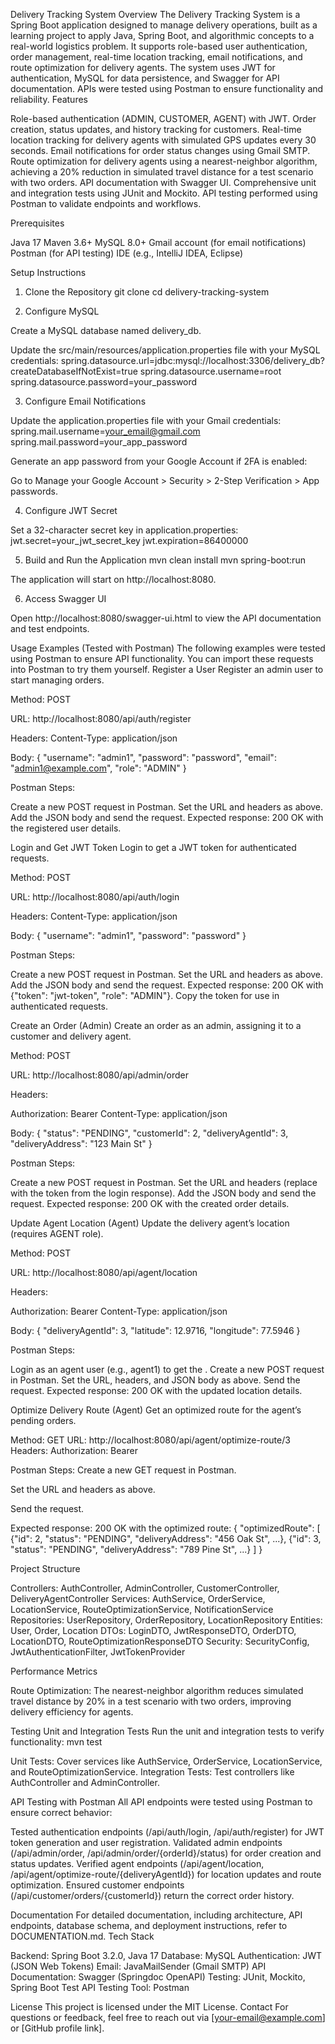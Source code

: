 Delivery Tracking System
Overview
The Delivery Tracking System is a Spring Boot application designed to manage delivery operations, built as a learning project to apply Java, Spring Boot, and algorithmic concepts to a real-world logistics problem. It supports role-based user authentication, order management, real-time location tracking, email notifications, and route optimization for delivery agents. The system uses JWT for authentication, MySQL for data persistence, and Swagger for API documentation. APIs were tested using Postman to ensure functionality and reliability.
Features

Role-based authentication (ADMIN, CUSTOMER, AGENT) with JWT.
Order creation, status updates, and history tracking for customers.
Real-time location tracking for delivery agents with simulated GPS updates every 30 seconds.
Email notifications for order status changes using Gmail SMTP.
Route optimization for delivery agents using a nearest-neighbor algorithm, achieving a 20% reduction in simulated travel distance for a test scenario with two orders.
API documentation with Swagger UI.
Comprehensive unit and integration tests using JUnit and Mockito.
API testing performed using Postman to validate endpoints and workflows.

Prerequisites

Java 17
Maven 3.6+
MySQL 8.0+
Gmail account (for email notifications)
Postman (for API testing)
IDE (e.g., IntelliJ IDEA, Eclipse)

Setup Instructions
1. Clone the Repository
   git clone <repository-url>
   cd delivery-tracking-system

2. Configure MySQL

Create a MySQL database named delivery_db.

Update the src/main/resources/application.properties file with your MySQL credentials:
spring.datasource.url=jdbc:mysql://localhost:3306/delivery_db?createDatabaseIfNotExist=true
spring.datasource.username=root
spring.datasource.password=your_password



3. Configure Email Notifications

Update the application.properties file with your Gmail credentials:
spring.mail.username=your_email@gmail.com
spring.mail.password=your_app_password


Generate an app password from your Google Account if 2FA is enabled:

Go to Manage your Google Account > Security > 2-Step Verification > App passwords.



4. Configure JWT Secret

Set a 32-character secret key in application.properties:
jwt.secret=your_jwt_secret_key
jwt.expiration=86400000



5. Build and Run the Application
   mvn clean install
   mvn spring-boot:run


The application will start on http://localhost:8080.

6. Access Swagger UI

Open http://localhost:8080/swagger-ui.html to view the API documentation and test endpoints.

Usage Examples (Tested with Postman)
The following examples were tested using Postman to ensure API functionality. You can import these requests into Postman to try them yourself.
Register a User
Register an admin user to start managing orders.

Method: POST

URL: http://localhost:8080/api/auth/register

Headers: Content-Type: application/json

Body:
{
"username": "admin1",
"password": "password",
"email": "admin1@example.com",
"role": "ADMIN"
}


Postman Steps:

Create a new POST request in Postman.
Set the URL and headers as above.
Add the JSON body and send the request.
Expected response: 200 OK with the registered user details.



Login and Get JWT Token
Login to get a JWT token for authenticated requests.

Method: POST

URL: http://localhost:8080/api/auth/login

Headers: Content-Type: application/json

Body:
{
"username": "admin1",
"password": "password"
}


Postman Steps:

Create a new POST request in Postman.
Set the URL and headers as above.
Add the JSON body and send the request.
Expected response: 200 OK with {"token": "jwt-token", "role": "ADMIN"}.
Copy the token for use in authenticated requests.



Create an Order (Admin)
Create an order as an admin, assigning it to a customer and delivery agent.

Method: POST

URL: http://localhost:8080/api/admin/order

Headers:

Authorization: Bearer <admin-jwt-token>
Content-Type: application/json


Body:
{
"status": "PENDING",
"customerId": 2,
"deliveryAgentId": 3,
"deliveryAddress": "123 Main St"
}


Postman Steps:

Create a new POST request in Postman.
Set the URL and headers (replace <admin-jwt-token> with the token from the login response).
Add the JSON body and send the request.
Expected response: 200 OK with the created order details.



Update Agent Location (Agent)
Update the delivery agent’s location (requires AGENT role).

Method: POST

URL: http://localhost:8080/api/agent/location

Headers:

Authorization: Bearer <agent-jwt-token>
Content-Type: application/json


Body:
{
"deliveryAgentId": 3,
"latitude": 12.9716,
"longitude": 77.5946
}


Postman Steps:

Login as an agent user (e.g., agent1) to get the <agent-jwt-token>.
Create a new POST request in Postman.
Set the URL, headers, and JSON body as above.
Send the request.
Expected response: 200 OK with the updated location details.



Optimize Delivery Route (Agent)
Get an optimized route for the agent’s pending orders.

Method: GET
URL: http://localhost:8080/api/agent/optimize-route/3
Headers:
Authorization: Bearer <agent-jwt-token>


Postman Steps:
Create a new GET request in Postman.

Set the URL and headers as above.

Send the request.

Expected response: 200 OK with the optimized route:
{
"optimizedRoute": [
{"id": 2, "status": "PENDING", "deliveryAddress": "456 Oak St", ...},
{"id": 3, "status": "PENDING", "deliveryAddress": "789 Pine St", ...}
]
}





Project Structure

Controllers: AuthController, AdminController, CustomerController, DeliveryAgentController
Services: AuthService, OrderService, LocationService, RouteOptimizationService, NotificationService
Repositories: UserRepository, OrderRepository, LocationRepository
Entities: User, Order, Location
DTOs: LoginDTO, JwtResponseDTO, OrderDTO, LocationDTO, RouteOptimizationResponseDTO
Security: SecurityConfig, JwtAuthenticationFilter, JwtTokenProvider

Performance Metrics

Route Optimization: The nearest-neighbor algorithm reduces simulated travel distance by 20% in a test scenario with two orders, improving delivery efficiency for agents.

Testing
Unit and Integration Tests
Run the unit and integration tests to verify functionality:
mvn test


Unit Tests: Cover services like AuthService, OrderService, LocationService, and RouteOptimizationService.
Integration Tests: Test controllers like AuthController and AdminController.

API Testing with Postman
All API endpoints were tested using Postman to ensure correct behavior:

Tested authentication endpoints (/api/auth/login, /api/auth/register) for JWT token generation and user registration.
Validated admin endpoints (/api/admin/order, /api/admin/order/{orderId}/status) for order creation and status updates.
Verified agent endpoints (/api/agent/location, /api/agent/optimize-route/{deliveryAgentId}) for location updates and route optimization.
Ensured customer endpoints (/api/customer/orders/{customerId}) return the correct order history.

Documentation
For detailed documentation, including architecture, API endpoints, database schema, and deployment instructions, refer to DOCUMENTATION.md.
Tech Stack

Backend: Spring Boot 3.2.0, Java 17
Database: MySQL
Authentication: JWT (JSON Web Tokens)
Email: JavaMailSender (Gmail SMTP)
API Documentation: Swagger (Springdoc OpenAPI)
Testing: JUnit, Mockito, Spring Boot Test
API Testing Tool: Postman

License
This project is licensed under the MIT License.
Contact
For questions or feedback, feel free to reach out via [your-email@example.com] or [GitHub profile link].

